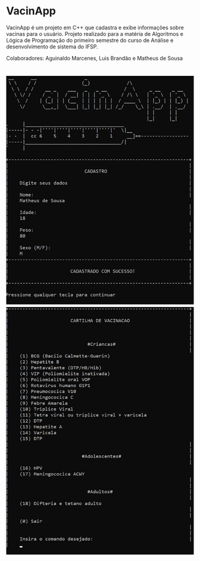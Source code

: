 # VacinApp
VacinApp é um projeto em C++ que cadastra e exibe informações sobre vacinas para o usuário. Projeto realizado para a matéria de Algoritmos e Lógica de Programação do primeiro semestre do curso de Análise e desenvolvimento de sistema do IFSP.

Colaboradores: Aguinaldo Marcenes, Luis Brandão e Matheus de Sousa

<h1 align="center">
    <img alt="Header" title="#Header" src="assets/img/header.jpg" />
    <img alt="Menu" title="#Menu" src="assets/img/menu.jpg" />
</h1>
